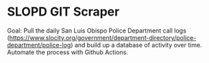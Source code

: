 # SLOPD GIT Scraper

Goal: Pull the daily San Luis Obispo Police Department call logs (https://www.slocity.org/government/department-directory/police-department/police-log) and build up a database of activity over time. Automate the process with Github Actions. 


